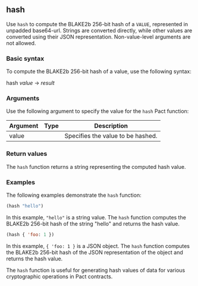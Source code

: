 ## hash
Use `hash` to compute the BLAKE2b 256-bit hash of a `VALUE`, represented in unpadded base64-url. Strings are converted directly, while other values are converted using their JSON representation. Non-value-level arguments are not allowed.

### Basic syntax

To compute the BLAKE2b 256-bit hash of a value, use the following syntax:

hash *value* -> *result*

### Arguments

Use the following argument to specify the value for the `hash` Pact function:

| Argument  | Type   | Description                                       |
|-----------|--------|---------------------------------------------------|
| value     | <a>    | Specifies the value to be hashed.                 |

### Return values

The `hash` function returns a string representing the computed hash value.

### Examples

The following examples demonstrate the `hash` function:

```lisp
(hash "hello")
```

In this example, `"hello"` is a string value. The `hash` function computes the BLAKE2b 256-bit hash of the string "hello" and returns the hash value.

```lisp
(hash { 'foo: 1 })
```

In this example, `{ 'foo: 1 }` is a JSON object. The `hash` function computes the BLAKE2b 256-bit hash of the JSON representation of the object and returns the hash value.

The `hash` function is useful for generating hash values of data for various cryptographic operations in Pact contracts.
